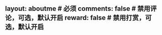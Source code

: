 layout: aboutme      # 必须
comments: false     # 禁用评论，可选，默认开启
reward: false       # 禁用打赏，可选，默认开启
----